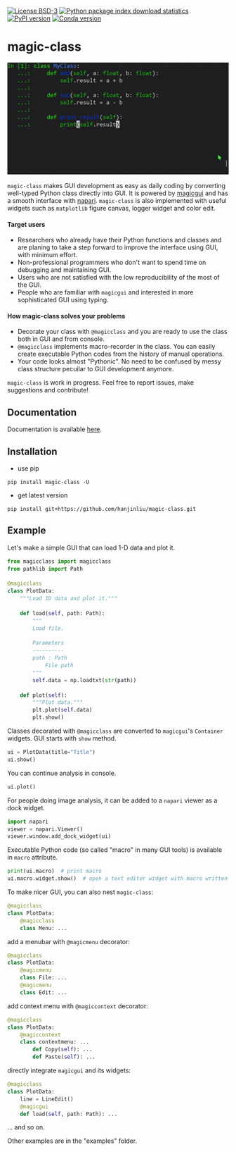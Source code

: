 [![License BSD-3](https://img.shields.io/pypi/l/magic-class.svg?color=green)](https://github.com/hanjinliu/magic-class/raw/main/LICENSE)
[![Python package index download statistics](https://img.shields.io/pypi/dm/magic-class.svg)](https://pypistats.org/packages/magic-class)
[![PyPI version](https://badge.fury.io/py/magic-class.svg)](https://badge.fury.io/py/magic-class)
[![Conda version](https://anaconda.org/conda-forge/magic-class/badges/version.svg)](https://anaconda.org/conda-forge/magic-class/badges/version.svg)


# magic-class

![](https://github.com/hanjinliu/magic-class/blob/main/Figs/Example.gif)

`magic-class` makes GUI development as easy as daily coding by converting well-typed Python class directly into GUI. It is powered by [magicgui](https://github.com/pyapp-kit/magicgui) and has a smooth interface with [napari](https://github.com/napari/napari). `magic-class` is also implemented with useful widgets such as `matplotlib` figure canvas, logger widget and color edit.

#### Target users

- Researchers who already have their Python functions and classes and are planing to take a step forward to improve the interface using GUI, with minimum effort.
- Non-professional programmers who don't want to spend time on debugging and maintaining GUI.
- Users who are not satisfied with the low reproducibility of the most of the GUI.
- People who are familiar with `magicgui` and interested in more sophisticated GUI using typing.

#### How magic-class solves your problems

- Decorate your class with `@magicclass` and you are ready to use the class both in GUI and from console.
- `@magicclass` implements macro-recorder in the class. You can easily create executable Python codes from the history of manual operations.
- Your code looks almost "Pythonic". No need to be confused by messy class structure pecuilar to GUI development anymore.

`magic-class` is work in progress. Feel free to report issues, make suggestions and contribute!

## Documentation

Documentation is available [here](https://hanjinliu.github.io/magic-class/).

## Installation


- use pip

```
pip install magic-class -U
```

- get latest version

```
pip install git+https://github.com/hanjinliu/magic-class.git
```

## Example

Let's make a simple GUI that can load 1-D data and plot it.

```python
from magicclass import magicclass
from pathlib import Path

@magicclass
class PlotData:
    """Load 1D data and plot it."""

    def load(self, path: Path):
        """
        Load file.

        Parameters
        ----------
        path : Path
            File path
        """
        self.data = np.loadtxt(str(path))

    def plot(self):
        """Plot data."""
        plt.plot(self.data)
        plt.show()
```

Classes decorated with `@magicclass` are converted to `magicgui`'s `Container` widgets. GUI starts with `show` method.

```python
ui = PlotData(title="Title")
ui.show()
```

You can continue analysis in console.

```python
ui.plot()
```

For people doing image analysis, it can be added to a `napari` viewer as a dock widget.

```python
import napari
viewer = napari.Viewer()
viewer.window.add_dock_widget(ui)
```

Executable Python code (so called "macro" in many GUI tools) is available in `macro` attribute.

```python
print(ui.macro)  # print macro
ui.macro.widget.show()  # open a text editor widget with macro written in
```

To make nicer GUI, you can also nest `magic-class`:

```python
@magicclass
class PlotData:
    @magicclass
    class Menu: ...
```

add a menubar with `@magicmenu` decorator:

```python
@magicclass
class PlotData:
    @magicmenu
    class File: ...
    @magicmenu
    class Edit: ...
```

add context menu with `@magiccontext` decorator:

```python
@magicclass
class PlotData:
    @magiccontext
    class contextmenu: ...
        def Copy(self): ...
        def Paste(self): ...

```

directly integrate `magicgui` and its widgets:

```python
@magicclass
class PlotData:
    line = LineEdit()
    @magicgui
    def load(self, path: Path): ...
```

... and so on.

Other examples are in the "examples" folder.
